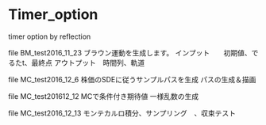 # Timer_option
timer option by reflection


file BM_test2016_11_23 
	ブラウン運動を生成します。 
		インプット　　初期値、でるたt、最終点
		アウトプット　時間列、軌道

file MC_test2016_12_6
株価のSDEに従うサンプルパスを生成
パスの生成＆描画

file MC_test201612_12
MCで条件付き期待値
一様乱数の生成

file MC_test2016_12_13
モンテカルロ積分、サンプリング　、収束テスト